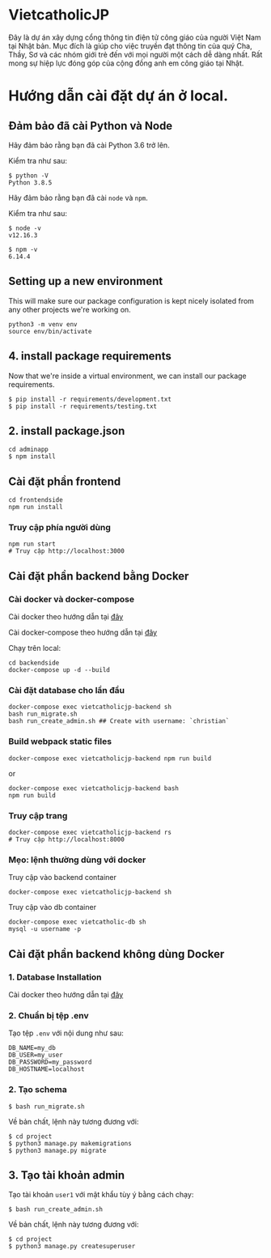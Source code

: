# VietcatholicJP

Đây là dự án xây dựng cổng thông tin điện tử công giáo của người Việt Nam tại Nhật bản. Mục đích là giúp cho việc truyền đạt thông tin của quý Cha, Thầy, Sơ và các nhóm giới trẻ đến với mọi người một cách dễ dàng nhất. Rất mong sự hiệp lực đóng góp của cộng đồng anh em công giáo tại Nhật.



# Hướng dẫn cài đặt dự án ở local.

## Đảm bảo đã cài Python và Node

Hãy đảm bảo rằng bạn đã cài Python 3.6 trở lên.

Kiểm tra như sau:

```
$ python -V
Python 3.8.5
```

Hãy đảm bảo rằng bạn đã cài `node` và `npm`.

Kiểm tra như sau:

```
$ node -v
v12.16.3

$ npm -v
6.14.4
```
## Setting up a new environment
This will make sure our package configuration is kept nicely isolated from any other projects we're working on.

```
python3 -m venv env
source env/bin/activate

```


## 4. install package requirements
Now that we're inside a virtual environment, we can install our package requirements.

```
$ pip install -r requirements/development.txt
$ pip install -r requirements/testing.txt
```

## 2. install package.json

```
cd adminapp
$ npm install
```

## Cài đặt phần frontend

```
cd frontendside
npm run install
```
### Truy cập phía người dùng


```
npm run start
# Truy cập http://localhost:3000
```

## Cài đặt phần backend bằng Docker

### Cài docker và docker-compose

Cài docker theo hướng dẫn tại [đây](https://docs.docker.com/engine/install/ubuntu/)

Cài docker-compose theo hướng dẫn tại [đây](https://docs.docker.com/compose/install/)

Chạy trên local:

```
cd backendside
docker-compose up -d --build
```

### Cài đặt database cho lần đầu

```
docker-compose exec vietcatholicjp-backend sh
bash run_migrate.sh
bash run_create_admin.sh ## Create with username: `christian`
```
### Build webpack static files

```
docker-compose exec vietcatholicjp-backend npm run build
```
or

```
docker-compose exec vietcatholicjp-backend bash
npm run build
```

### Truy cập trang

```
docker-compose exec vietcatholicjp-backend rs
# Truy cập http://localhost:8000
```

### Mẹo: lệnh thường dùng với docker

Truy cập vào backend container
```
docker-compose exec vietcatholicjp-backend sh
```
Truy cập vào db container
```
docker-compose exec vietcatholic-db sh
mysql -u username -p

```

## Cài đặt phần backend không dùng Docker

### 1. Database Installation
Cài docker theo hướng dẫn tại [đây](https://dev.mysql.com/doc/workbench/en/wb-installing.html)

### 2. Chuẩn bị tệp .env

Tạo tệp `.env` với nội dung như sau:

```
DB_NAME=my_db
DB_USER=my_user
DB_PASSWORD=my_password
DB_HOSTNAME=localhost
```

### 2. Tạo schema

```
$ bash run_migrate.sh
```

Về bản chất, lệnh này tương đương với:

```
$ cd project
$ python3 manage.py makemigrations
$ python3 manage.py migrate
```

## 3. Tạo tài khoản admin

Tạo tài khoản `user1` với mật khẩu tùy ý bằng cách chạy:

```
$ bash run_create_admin.sh
```

Về bản chất, lệnh này tương đương với:

```
$ cd project
$ python3 manage.py createsuperuser
```


